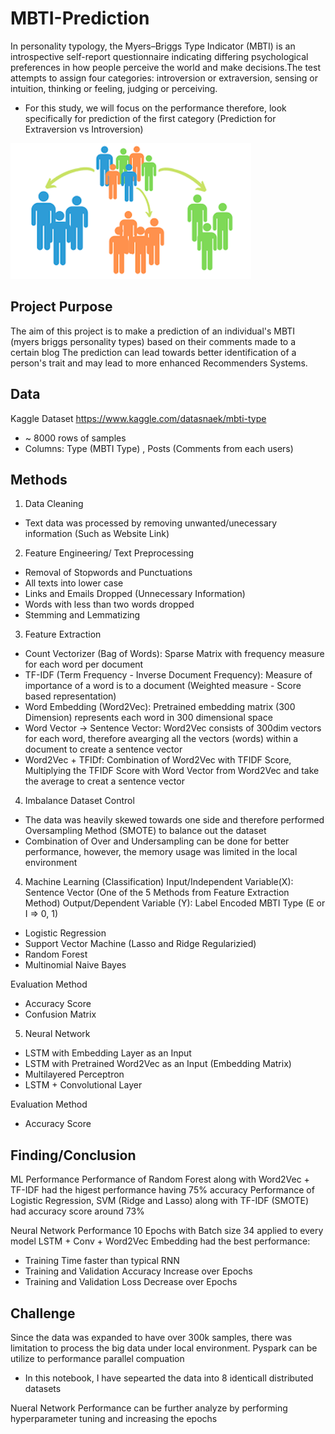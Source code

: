 # MBTI-Prediction
In personality typology, the Myers–Briggs Type Indicator (MBTI) is an introspective self-report questionnaire indicating differing psychological preferences in how people perceive the world and make decisions.The test attempts to assign four categories: introversion or extraversion, sensing or intuition, thinking or feeling, judging or perceiving.
* For this study, we will focus on the performance therefore, look specifically for prediction of the first category (Prediction for Extraversion vs Introversion)


![ScreenShot](https://github.com/wjj1019/Customer-Segmentation---Case-Study/blob/main/Data/Customer-segmentation.png)


Project Purpose
-----------------
The aim of this project is to make a prediction of an individual's MBTI (myers briggs personality types) based on their comments made to a certain blog
The prediction can lead towards better identification of a person's trait and may lead to more enhanced Recommenders Systems.

Data
------
Kaggle Dataset
https://www.kaggle.com/datasnaek/mbti-type
- ~ 8000 rows of samples 
- Columns: Type (MBTI Type) , Posts (Comments from each users)

Methods
--------
1. Data Cleaning
- Text data was processed by removing unwanted/unecessary information (Such as Website Link)

2. Feature Engineering/ Text Preprocessing
- Removal of Stopwords and Punctuations
- All texts into lower case
- Links and Emails Dropped (Unnecessary Information)
- Words with less than two words dropped 
- Stemming and Lemmatizing 

3.  Feature Extraction
- Count Vectorizer (Bag of Words): Sparse Matrix with frequency measure for each word per document
- TF-IDF (Term Frequency - Inverse Document Frequency): Measure of importance of a word is to a document (Weighted measure - Score based representation)
- Word Embedding (Word2Vec): Pretrained embedding matrix (300 Dimension) represents each word in 300 dimensional space 
- Word Vector -> Sentence Vector: Word2Vec consists of 300dim vectors for each word, therefore avearging all the vectors (words) within a document to create a sentence vector
- Word2Vec + TFIDf: Combination of Word2Vec with TFIDF Score, Multiplying the TFIDF Score with Word Vector from Word2Vec and take the average to creat a sentence vector

4. Imbalance Dataset Control
- The data was heavily skewed towards one side and therefore performed Oversampling Method (SMOTE) to balance out the dataset
- Combination of Over and Undersampling can be done for better performance, however, the memory usage was limited in the local environment

4.  Machine Learning (Classification)
Input/Independent Variable(X): Sentence Vector (One of the 5 Methods from Feature Extraction Method)
Output/Dependent Variable (Y): Label Encoded MBTI Type (E or I => 0, 1)

- Logistic Regression
- Support Vector Machine (Lasso and Ridge Regularizied)
- Random Forest
- Multinomial Naive Bayes

Evaluation Method
- Accuracy Score
- Confusion Matrix 

5. Neural Network
- LSTM with Embedding Layer as an Input
- LSTM with Pretrained Word2Vec as an Input (Embedding Matrix)
- Multilayered Perceptron 
- LSTM + Convolutional Layer 

Evaluation Method
- Accuracy Score

Finding/Conclusion
-------------------
ML Performance
Performance of Random Forest along with Word2Vec + TF-IDF had the higest performance having 75% accuracy 
Performance of Logistic Regression, SVM (Ridge and Lasso) along with TF-IDF (SMOTE) had accuracy score around 73%

Neural Network Performance
10 Epochs with Batch size 34 applied to every model 
LSTM + Conv + Word2Vec Embedding had the best performance:
- Training Time faster than typical RNN 
- Training and Validation Accuracy Increase over Epochs 
- Training and Validation Loss Decrease over Epochs

Challenge
---------
Since the data was expanded to have over 300k samples, there was limitation to process the big data under local environment.
Pyspark can be utilize to performance parallel compuation
- In this notebook, I have sepearted the data into 8 identicall distributed datasets

Nueral Network Performance can be further analyze by performing hyperparameter tuning and increasing the epochs 


